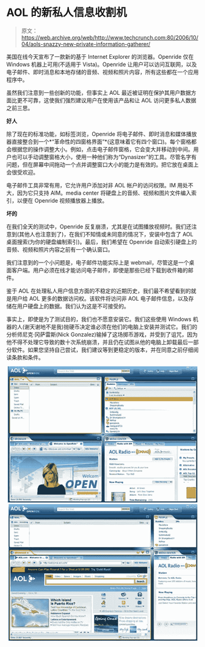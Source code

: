 # AOL 的新私人信息收割机 

> 原文：<https://web.archive.org/web/http://www.techcrunch.com:80/2006/10/04/aols-snazzy-new-private-information-gatherer/>

美国在线今天宣布了一款新的基于 Internet Explorer 的浏览器。Openride 仅在 Windows 机器上可用(不适用于 Vista)。Openride 让用户可以访问互联网，以及电子邮件、即时消息和本地存储的音频、视频和照片内容，所有这些都在一个应用程序中。

虽然我们注意到一些创新的功能，但事实上 AOL 最近被证明在保护其用户数据方面比更不可靠，这使我们强烈建议用户在使用该产品和让 AOL 访问更多私人数据之前三思。

**好人**

除了现在的标准功能，如标签浏览，Openride 将电子邮件、即时消息和媒体播放器直接整合到一个*“革命性的四窗格界面”*(这意味着它有四个窗口)。每个窗格都会根据您的操作调整大小。例如，点击电子邮件窗格，它会变大并移动到中间。用户也可以手动调整窗格大小，使用一种他们称为“Dynasizer”的工具。尽管名字有问题，但在屏幕中间拖动一个点并调整窗口大小的能力是有效的。把它放在桌面上会很受欢迎。

电子邮件工具非常有用，它允许用户添加对非 AOL 帐户的访问权限。IM 用处不大，因为它只支持 AIM。media center 将硬盘上的音频、视频和图片文件编入索引，以便在 Openride 视频播放器上播放。

**坏的**

在我们全天的测试中，Openride 反复崩溃，尤其是在试图播放视频时。我们还注意到(其他人也注意到了)，在我们不知情或未同意的情况下，安装中包含了 AOL 桌面搜索(为你的硬盘编制索引)。最后，我们希望在 Openride 自动索引硬盘上的音频、视频和照片内容之前有一个确认窗口。

我们注意到的一个小问题是，电子邮件功能实际上是 webmail，尽管这是一个桌面客户端。用户必须在线才能访问电子邮件，即使是那些已经下载到收件箱的邮件。

鉴于 AOL 在处理私人用户信息方面的不稳定的近期历史，我们最不希望看到的就是用户给 AOL 更多的数据访问权。该软件将访问非 AOL 电子邮件信息，以及存储在用户硬盘上的数据。我们认为这是不可接受的。

事实上，即使是为了测试目的，我们也不愿意安装它。我们这些使用 Windows 机器的人(谢天谢地不是我)抛硬币决定谁必须在他们的电脑上安装并测试它。我们的分析师尼克·冈萨雷斯(Nick Gonzalez)输掉了这场掷币游戏，并受到了诅咒，因为他不得不处理它导致的数十次系统崩溃，并且仍在试图从他的电脑上卸载最后一部分软件。如果您坚持自己尝试，我们建议等到更稳定的版本，并在同意之前仔细阅读条款和条件。

![](img/2aa7f5d43e056e89b3c967a678dab1cb.png)